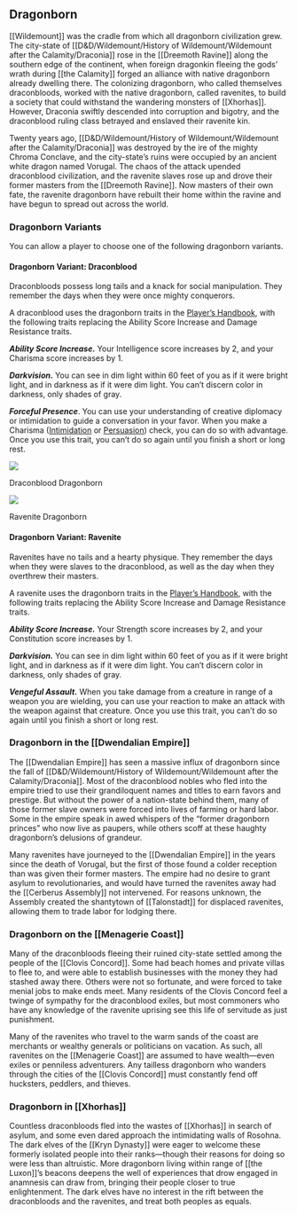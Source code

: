 ## Dragonborn

[[Wildemount]] was the cradle from which all dragonborn civilization grew. The city-state of [[D&D/Wildemount/History of Wildemount/Wildemount after the Calamity/Draconia]] rose in the [[Dreemoth Ravine]] along the southern edge of the continent, when foreign dragonkin fleeing the gods’ wrath during [[the Calamity]] forged an alliance with native dragonborn already dwelling there. The colonizing dragonborn, who called themselves draconbloods, worked with the native dragonborn, called ravenites, to build a society that could withstand the wandering monsters of [[Xhorhas]]. However, Draconia swiftly descended into corruption and bigotry, and the draconblood ruling class betrayed and enslaved their ravenite kin.

Twenty years ago, [[D&D/Wildemount/History of Wildemount/Wildemount after the Calamity/Draconia]] was destroyed by the ire of the mighty Chroma Conclave, and the city-state’s ruins were occupied by an ancient white dragon named Vorugal. The chaos of the attack upended draconblood civilization, and the ravenite slaves rose up and drove their former masters from the [[Dreemoth Ravine]]. Now masters of their own fate, the ravenite dragonborn have rebuilt their home within the ravine and have begun to spread out across the world.

### Dragonborn Variants

You can allow a player to choose one of the following dragonborn variants.

#### Dragonborn Variant: Draconblood

Draconbloods possess long tails and a knack for social manipulation. They remember the days when they were once mighty conquerors.

A draconblood uses the dragonborn traits in the [Player’s Handbook](https://www.dndbeyond.com/sources/phb "Player’s Handbook"), with the following traits replacing the Ability Score Increase and Damage Resistance traits.

_**Ability Score Increase.**_ Your Intelligence score increases by 2, and your Charisma score increases by 1.

_**Darkvision.**_ You can see in dim light within 60 feet of you as if it were bright light, and in darkness as if it were dim light. You can’t discern color in darkness, only shades of gray.

_**Forceful Presence**_. You can use your understanding of creative diplomacy or intimidation to guide a conversation in your favor. When you make a Charisma ([Intimidation](https://www.dndbeyond.com/compendium/rules/basic-rules/using-ability-scores#Intimidation) or [Persuasion](https://www.dndbeyond.com/compendium/rules/basic-rules/using-ability-scores#Persuasion)) check, you can do so with advantage. Once you use this trait, you can’t do so again until you finish a short or long rest.

[![](https://media.dndbeyond.com/compendium-images/egtw/yDOyqyOocErRgYJK/04-04.png)](https://media.dndbeyond.com/compendium-images/egtw/yDOyqyOocErRgYJK/04-04.png)

Draconblood Dragonborn

[![](https://media.dndbeyond.com/compendium-images/egtw/yDOyqyOocErRgYJK/04-05.png)](https://media.dndbeyond.com/compendium-images/egtw/yDOyqyOocErRgYJK/04-05.png)

Ravenite Dragonborn

#### Dragonborn Variant: Ravenite

Ravenites have no tails and a hearty physique. They remember the days when they were slaves to the draconblood, as well as the day when they overthrew their masters.

A ravenite uses the dragonborn traits in the [Player’s Handbook](https://www.dndbeyond.com/sources/phb "Player’s Handbook"), with the following traits replacing the Ability Score Increase and Damage Resistance traits.

_**Ability Score Increase.**_ Your Strength score increases by 2, and your Constitution score increases by 1.

_**Darkvision.**_ You can see in dim light within 60 feet of you as if it were bright light, and in darkness as if it were dim light. You can’t discern color in darkness, only shades of gray.

_**Vengeful Assault.**_ When you take damage from a creature in range of a weapon you are wielding, you can use your reaction to make an attack with the weapon against that creature. Once you use this trait, you can’t do so again until you finish a short or long rest.

### Dragonborn in the [[Dwendalian Empire]]

The [[Dwendalian Empire]] has seen a massive influx of dragonborn since the fall of [[D&D/Wildemount/History of Wildemount/Wildemount after the Calamity/Draconia]]. Most of the draconblood nobles who fled into the empire tried to use their grandiloquent names and titles to earn favors and prestige. But without the power of a nation-state behind them, many of those former slave owners were forced into lives of farming or hard labor. Some in the empire speak in awed whispers of the “former dragonborn princes” who now live as paupers, while others scoff at these haughty dragonborn’s delusions of grandeur.

Many ravenites have journeyed to the [[Dwendalian Empire]] in the years since the death of Vorugal, but the first of those found a colder reception than was given their former masters. The empire had no desire to grant asylum to revolutionaries, and would have turned the ravenites away had the [[Cerberus Assembly]] not intervened. For reasons unknown, the Assembly created the shantytown of [[Talonstadt]] for displaced ravenites, allowing them to trade labor for lodging there.

### Dragonborn on the [[Menagerie Coast]]

Many of the draconbloods fleeing their ruined city-state settled among the people of the [[Clovis Concord]]. Some had beach homes and private villas to flee to, and were able to establish businesses with the money they had stashed away there. Others were not so fortunate, and were forced to take menial jobs to make ends meet. Many residents of the Clovis Concord feel a twinge of sympathy for the draconblood exiles, but most commoners who have any knowledge of the ravenite uprising see this life of servitude as just punishment.

Many of the ravenites who travel to the warm sands of the coast are merchants or wealthy generals or politicians on vacation. As such, all ravenites on the [[Menagerie Coast]] are assumed to have wealth—even exiles or penniless adventurers. Any tailless dragonborn who wanders through the cities of the [[Clovis Concord]] must constantly fend off hucksters, peddlers, and thieves.

### Dragonborn in [[Xhorhas]]

Countless draconbloods fled into the wastes of [[Xhorhas]] in search of asylum, and some even dared approach the intimidating walls of Rosohna. The dark elves of the [[Kryn Dynasty]] were eager to welcome these formerly isolated people into their ranks—though their reasons for doing so were less than altruistic. More dragonborn living within range of [[the Luxon]]’s beacons deepens the well of experiences that drow engaged in anamnesis can draw from, bringing their people closer to true enlightenment. The dark elves have no interest in the rift between the draconbloods and the ravenites, and treat both peoples as equals.